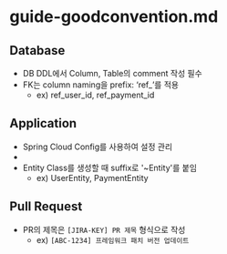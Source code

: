 # guide-goodconvention.md

## Database

- DB DDL에서 Column, Table의 comment 작성 필수
- FK는 column naming을 prefix: ‘ref_’를 적용
    - ex) ref_user_id, ref_payment_id

## Application

- Spring Cloud Config를 사용하여 설정 관리
- 
- Entity Class를 생성할 때 suffix로 '~Entity'를 붙임
    - ex) UserEntity, PaymentEntity

## Pull Request

- PR의 제목은 `[JIRA-KEY] PR 제목` 형식으로 작성
    - ex) `[ABC-1234] 프레임워크 패치 버전 업데이트`
